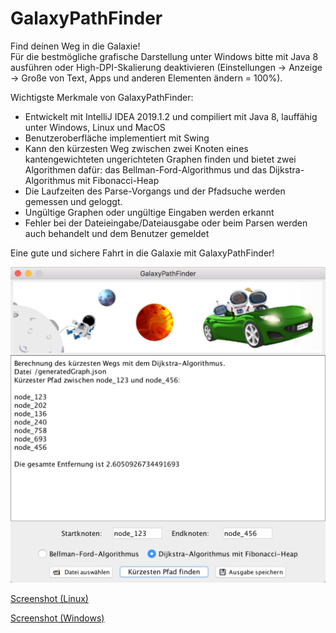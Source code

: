 # GalaxyPathFinder
Find deinen Weg in die Galaxie!  
Für die bestmögliche grafische Darstellung unter Windows bitte mit Java 8 ausführen oder High-DPI-Skalierung deaktivieren (Einstellungen -> Anzeige -> Große von Text, Apps und anderen Elementen ändern = 100%).  


Wichtigste Merkmale von GalaxyPathFinder:  
- Entwickelt mit IntelliJ IDEA 2019.1.2 und compiliert mit Java 8, lauffähig unter Windows, Linux und MacOS
- Benutzeroberfläche implementiert mit Swing
- Kann den kürzesten Weg zwischen zwei Knoten eines kantengewichteten ungerichteten Graphen finden und bietet zwei Algorithmen dafür: das Bellman-Ford-Algorithmus und das Dijkstra-Algorithmus mit Fibonacci-Heap
- Die Laufzeiten des Parse-Vorgangs und der Pfadsuche werden gemessen und geloggt.
- Ungültige Graphen oder ungültige Eingaben werden erkannt
- Fehler bei der Dateieingabe/Dateiausgabe oder beim Parsen werden auch behandelt und dem Benutzer gemeldet  


Eine gute und sichere Fahrt in die Galaxie mit GalaxyPathFinder!  


![Screenshot](./screenshots/screenshot_mac.png)


[Screenshot (Linux)](./screenshots/screenshot_linux.png)  

[Screenshot (Windows)](./screenshots/screenshot_win.PNG)

